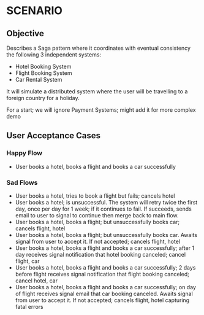 # SCENARIO

## Objective

Describes a Saga pattern where it coordinates with eventual consistency the following 3 independent systems:

- Hotel Booking System
- Flight Booking System
- Car Rental System

It will simulate a distributed system where the user will be travelling to a foreign country for a holiday.

For a start; we will ignore Payment Systems; might add it for more complex demo


## User Acceptance Cases

### Happy Flow

- User books a hotel, books a flight and books a car successfully

### Sad Flows

- User books a hotel, tries to book a flight but fails; cancels hotel
- User books a hotel; is unsuccessful.  The system will retry twice the first day, once per day for 1 week;
      if it continues to fail.  If succeeds, sends email to user to signal to continue then merge back to main flow.
- User books a hotel, books a flight; but unsuccessfully books car; cancels flight, hotel
- User books a hotel, books a flight; but unsuccessfully books car.  Awaits signal from user to accept it.  If not accepted; cancels flight, hotel
- User books a hotel, books a flight and books a car successfully; after 1 day receives signal notification 
      that hotel booking canceled; cancel flight, car
- User books a hotel, books a flight and books a car successfully; 2 days before flight receives signal notification
  that flight booking canceled; cancel hotel, car
- User books a hotel, books a flight and books a car successfully; on day of flight receives signal email
  that car booking canceled.  Awaits signal from user to accept it.  If not accepted; cancels flight, hotel capturing fatal errors

